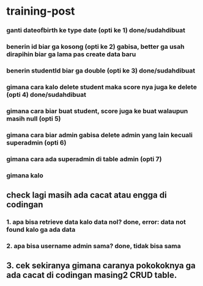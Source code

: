 # training-post

### ganti dateofbirth ke type date (opti ke 1) done/sudahdibuat
### benerin id biar ga kosong (opti ke 2) gabisa, better ga usah dirapihin biar ga lama pas create data baru
### benerin studentId biar ga double (opti ke 3) done/sudahdibuat
### gimana cara kalo delete student maka score nya juga ke delete (opti 4) done/sudahdibuat
### gimana cara biar buat student, score juga ke buat walaupun masih null (opti 5)
### gimana cara biar admin gabisa delete admin yang lain kecuali superadmin (opti 6)
### gimana cara ada superadmin di table admin (opti 7)
### gimana kalo 

## check lagi masih ada cacat atau engga di codingan
### 1. apa bisa retrieve data kalo data nol? done, error: data not found kalo ga ada data
### 2. apa bisa username admin sama? done, tidak bisa sama
## 3. cek sekiranya gimana caranya pokokoknya ga ada cacat di codingan masing2 CRUD table.